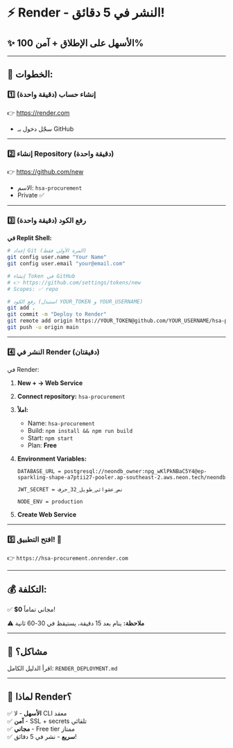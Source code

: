 # ⚡ Render - النشر في 5 دقائق!

## ✨ الأسهل على الإطلاق + آمن 100%

---

## 🚀 الخطوات:

### 1️⃣ **إنشاء حساب (دقيقة واحدة)**

👉 https://render.com
- سجّل دخول بـ GitHub

---

### 2️⃣ **إنشاء Repository (دقيقة واحدة)**

👉 https://github.com/new
- الاسم: `hsa-procurement`
- Private ✅

---

### 3️⃣ **رفع الكود (دقيقة واحدة)**

**في Replit Shell:**

```bash
# إعداد Git (المرة الأولى فقط)
git config user.name "Your Name"
git config user.email "your@email.com"

# إنشاء Token في GitHub
# 👉 https://github.com/settings/tokens/new
# Scopes: ✅ repo

# رفع الكود (استبدل YOUR_TOKEN و YOUR_USERNAME)
git add .
git commit -m "Deploy to Render"
git remote add origin https://YOUR_TOKEN@github.com/YOUR_USERNAME/hsa-procurement.git
git push -u origin main
```

---

### 4️⃣ **النشر في Render (دقيقتان)**

في Render:

1. **New + → Web Service**
2. **Connect repository:** `hsa-procurement`
3. **املأ:**
   - Name: `hsa-procurement`
   - Build: `npm install && npm run build`
   - Start: `npm start`
   - Plan: **Free**

4. **Environment Variables:**
   ```
   DATABASE_URL = postgresql://neondb_owner:npg_wKlPkNBaC5Y4@ep-sparkling-shape-a7ptii27-pooler.ap-southeast-2.aws.neon.tech/neondb
   
   JWT_SECRET = نص_عشوائي_طويل_32_حرف
   
   NODE_ENV = production
   ```

5. **Create Web Service**

---

### 5️⃣ **افتح التطبيق! 🎉**

👉 `https://hsa-procurement.onrender.com`

---

## 💰 التكلفة:

✅ **$0** مجاني تماماً!

⚠️ **ملاحظة:** ينام بعد 15 دقيقة، يستيقظ في 30-60 ثانية

---

## 📖 مشاكل؟

اقرأ الدليل الكامل: `RENDER_DEPLOYMENT.md`

---

## 🎯 لماذا Render؟

✅ **الأسهل** - لا CLI معقد  
✅ **آمن** - SSL + secrets تلقائي  
✅ **مجاني** - Free tier ممتاز  
✅ **سريع** - نشر في 5 دقائق!

